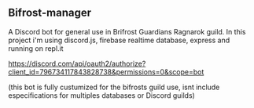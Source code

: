 ## Bifrost-manager

A Discord bot for general use in Brifrost Guardians Ragnarok guild.
In this project i'm using discord.js, firebase realtime database, express and running on repl.it

https://discord.com/api/oauth2/authorize?client_id=796734117843828738&permissions=0&scope=bot

(this bot is fully custumized for the bifrosts guild use, isnt include especifications for multiples databases or Discord guilds)
